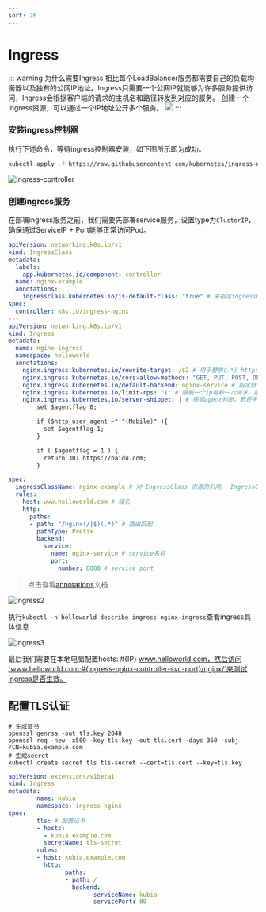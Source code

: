 ```yaml
---
sort: 26
---
```

# Ingress
::: warning 为什么需要Ingress
相比每个LoadBalancer服务都需要自己的负载均衡器以及独有的公网IP地址。Ingress只需要一个公网IP就能够为许多服务提供访问，Ingress会根据客户端的请求的主机名和路径转发到对应的服务。
创建一个Ingress资源，可以通过一个IP地址公开多个服务。
![](https://images.leejay.top:9000/images/2025/01/21/0fae77ec-b91c-4860-af8a-44d57bdf0c20.png)
:::

### 安装ingress控制器

执行下述命令，等待ingress控制器安装，如下图所示即为成功。
```bash
kubectl apply -f https://raw.githubusercontent.com/kubernetes/ingress-nginx/controller-v1.8.2/deploy/static/provider/cloud/deploy.yaml
```

![ingress-controller](https://images.leejay.top:9000/images/2025/01/21/9eb28781-530f-4862-89a5-66a95369a894.png)

### 创建ingress服务

在部署ingress服务之前，我们需要先部署service服务，设置type为`ClusterIP`，确保通过ServiceIP + Port能够正常访问Pod。

```yaml
apiVersion: networking.k8s.io/v1
kind: IngressClass
metadata:
  labels:
    app.kubernetes.io/component: controller
  name: nginx-example
  annotations:
    ingressclass.kubernetes.io/is-default-class: "true" # 未指定ingressClassName字段的Ingress默认分配这个IngressClass.
spec:
  controller: k8s.io/ingress-nginx
---
apiVersion: networking.k8s.io/v1
kind: Ingress
metadata:
  name: nginx-ingress
  namespace: helloworld
  annotations:
    nginx.ingress.kubernetes.io/rewrite-target: /$2 # 用于替换(.*) http://www.helloworld.com:31166/nginx -> nginx-service:8088/ 用于重写请求
    nginx.ingress.kubernetes.io/cors-allow-methods: "GET, PUT, POST, DELETE, PATCH, OPTIONS" # 跨域相关
    nginx.ingress.kubernetes.io/default-backend: nginx-service # 指定默认后端
    nginx.ingress.kubernetes.io/limit-rps: "1" # 限制一个ip每秒一次请求，超出返回503
    nginx.ingress.kubernetes.io/server-snippet: | # 根据agent判断，若是手机端访问重定向到百度
        set $agentflag 0;

        if ($http_user_agent ~* "(Mobile)" ){
          set $agentflag 1;
        }

        if ( $agentflag = 1 ) {
          return 301 https://baidu.com;
        }

spec:
  ingressClassName: nginx-example # 对 IngressClass 资源的引用。 IngressClass 资源包含额外的配置，其中包括应当实现该类的控制器名称。
  rules:
  - host: www.helloworld.com # 域名
    http:
      paths:
      - path: "/nginx(/|$)(.*)" # 路由匹配
        pathType: Prefix
        backend:
          service:
            name: nginx-service # service名称
            port:
              number: 8088 # service port
```

> 点击查看[annotations](https://kubernetes.github.io/ingress-nginx/user-guide/nginx-configuration/annotations)文档

![ingress2](https://images.leejay.top:9000/images/2025/01/21/74cc80c3-f0b1-4f30-b6c5-3d91f6fa1661.png)

执行`kubectl -n helloworld describe ingress nginx-ingress`查看ingress具体信息

![ingress3](https://images.leejay.top:9000/images/2025/01/21/60446016-67d6-4731-a672-2e8113213374.png)

最后我们需要在本地电脑配置hosts: #{IP} www.helloworld.com，然后访问`www.helloworld.com:#{ingress-nginx-controller-svc-port}/nginx/`来测试ingress是否生效。

## 配置TLS认证

```shell
# 生成证书
openssl genrsa -out tls.key 2048
openssl req -new -x509 -key tls.key -out tls.cert -days 360 -subj /CN=kubia.example.com
# 生成secret
kubectl create secret tls tls-secret --cert=tls.cert --key=tls.key
```

```yaml
apiVersion: extensions/v1beta1
kind: Ingress
metadata:
        name: kubia
        namespace: ingress-nginx
spec: 
        tls: # 配置证书
        - hosts:
          - kubia.example.com
          secretName: tls-secret
        rules:
        - host: kubia.example.com
          http:
                paths:
                - path: /
                  backend: 
                        serviceName: kubia
                        servicePort: 80
```
